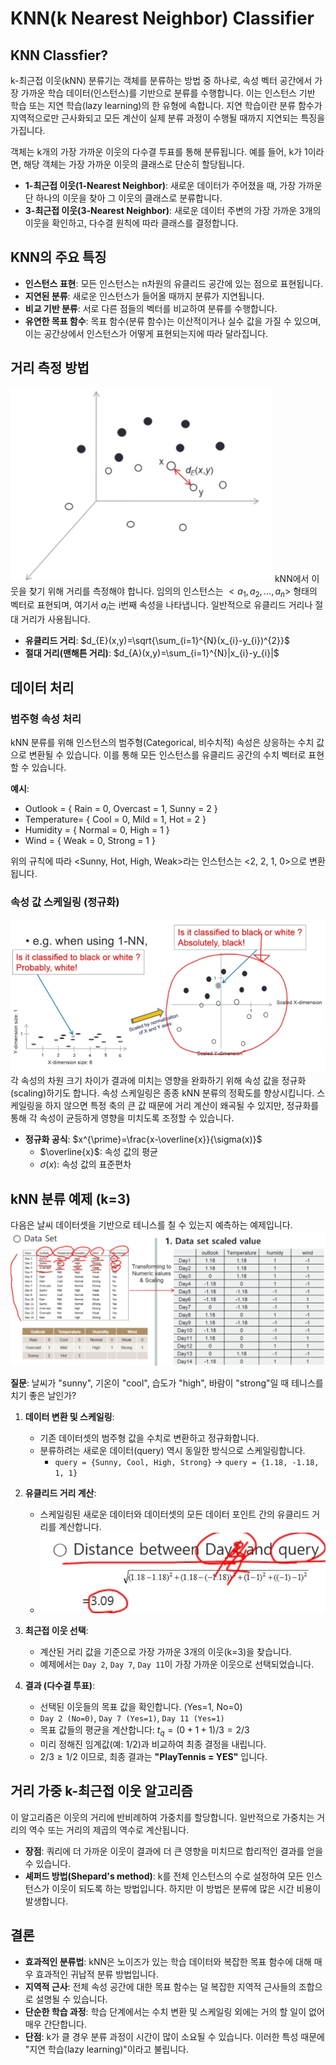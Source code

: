 # KNN(k Nearest Neighbor) Classifier
## KNN Classfier?

k-최근접 이웃(kNN) 분류기는 객체를 분류하는 방법 중 하나로, 속성 벡터 공간에서 가장 가까운 학습 데이터(인스턴스)를 기반으로 분류를 수행합니다. 이는 인스턴스 기반 학습 또는 지연 학습(lazy learning)의 한 유형에 속합니다. 지연 학습이란 분류 함수가 지역적으로만 근사화되고 모든 계산이 실제 분류 과정이 수행될 때까지 지연되는 특징을 가집니다.

객체는 k개의 가장 가까운 이웃의 다수결 투표를 통해 분류됩니다. 예를 들어, k가 1이라면, 해당 객체는 가장 가까운 이웃의 클래스로 단순히 할당됩니다.

* **1-최근접 이웃(1-Nearest Neighbor)**: 새로운 데이터가 주어졌을 때, 가장 가까운 단 하나의 이웃을 찾아 그 이웃의 클래스로 분류합니다.
* **3-최근접 이웃(3-Nearest Neighbor)**: 새로운 데이터 주변의 가장 가까운 3개의 이웃을 확인하고, 다수결 원칙에 따라 클래스를 결정합니다.

## KNN의 주요 특징

* **인스턴스 표현**: 모든 인스턴스는 n차원의 유클리드 공간에 있는 점으로 표현됩니다.
* **지연된 분류**: 새로운 인스턴스가 들어올 때까지 분류가 지연됩니다.
* **비교 기반 분류**: 서로 다른 점들의 벡터를 비교하여 분류를 수행합니다.
* **유연한 목표 함수**: 목표 함수(분류 함수)는 이산적이거나 실수 값을 가질 수 있으며, 이는 공간상에서 인스턴스가 어떻게 표현되는지에 따라 달라집니다.

## 거리 측정 방법
![knn_measure.png](./images/knn_measure.png)
kNN에서 이웃을 찾기 위해 거리를 측정해야 합니다. 임의의 인스턴스는 $<a_{1},a_{2},...,a_{n}>$ 형태의 벡터로 표현되며, 여기서 $a_i$는 i번째 속성을 나타냅니다. 일반적으로 유클리드 거리나 절대 거리가 사용됩니다.

* **유클리드 거리**:
  $d_{E}(x,y)=\sqrt{\sum_{i=1}^{N}(x_{i}-y_{i})^{2}}$
* **절대 거리(맨해튼 거리)**:
  $d_{A}(x,y)=\sum_{i=1}^{N}|x_{i}-y_{i}|$

## 데이터 처리

### 범주형 속성 처리

kNN 분류를 위해 인스턴스의 범주형(Categorical, 비수치적) 속성은 상응하는 수치 값으로 변환될 수 있습니다.
이를 통해 모든 인스턴스를 유클리드 공간의 수치 벡터로 표현할 수 있습니다.

**예시**:
* Outlook = { Rain = 0, Overcast = 1, Sunny = 2 }
* Temperature= { Cool = 0, Mild = 1, Hot = 2 }
* Humidity = { Normal = 0, High = 1 }
* Wind = { Weak = 0, Strong = 1 }

위의 규칙에 따라 <Sunny, Hot, High, Weak>라는 인스턴스는 <2, 2, 1, 0>으로 변환됩니다.

### 속성 값 스케일링 (정규화)
![knn_scaling.png](./images/knn_scaling.png)
각 속성의 차원 크기 차이가 결과에 미치는 영향을 완화하기 위해 속성 값을 정규화(scaling)하기도 합니다.
속성 스케일링은 종종 kNN 분류의 정확도를 향상시킵니다. 
스케일링을 하지 않으면 특정 축의 큰 값 때문에 거리 계산이 왜곡될 수 있지만, 정규화를 통해 각 속성이 균등하게 영향을 미치도록 조정할 수 있습니다.

* **정규화 공식**:
  $x^{\prime}=\frac{x-\overline{x}}{\sigma(x)}$
    * $\overline{x}$: 속성 값의 평균
    * $\sigma(x)$: 속성 값의 표준편차

## kNN 분류 예제 (k=3)

다음은 날씨 데이터셋을 기반으로 테니스를 칠 수 있는지 예측하는 예제입니다.
![knn_exam_data.png](./images/knn_exam_data.png)

**질문**: 날씨가 "sunny", 기온이 "cool", 습도가 "high", 바람이 "strong"일 때 테니스를 치기 좋은 날인가?

1.  **데이터 변환 및 스케일링**:
    * 기존 데이터셋의 범주형 값을 수치로 변환하고 정규화합니다.
    * 분류하려는 새로운 데이터(query) 역시 동일한 방식으로 스케일링합니다.
        * `query = {Sunny, Cool, High, Strong}` → `query = {1.18, -1.18, 1, 1}`

2.  **유클리드 거리 계산**:
    * 스케일링된 새로운 데이터와 데이터셋의 모든 데이터 포인트 간의 유클리드 거리를 계산합니다.
    * ![euclidian_distance.png](./images/euclidian_distance.png)

3.  **최근접 이웃 선택**:
    * 계산된 거리 값을 기준으로 가장 가까운 3개의 이웃(k=3)을 찾습니다.
    * 예제에서는 `Day 2`, `Day 7`, `Day 11`이 가장 가까운 이웃으로 선택되었습니다.

4.  **결과 (다수결 투표)**:
    * 선택된 이웃들의 목표 값을 확인합니다. (Yes=1, No=0)
    * `Day 2 (No=0)`, `Day 7 (Yes=1)`, `Day 11 (Yes=1)`
    * 목표 값들의 평균을 계산합니다: $t_q = (0+1+1)/3 = 2/3$
    * 미리 정해진 임계값(예: 1/2)과 비교하여 최종 결정을 내립니다.
    * $2/3 \ge 1/2$ 이므로, 최종 결과는 **"PlayTennis = YES"** 입니다.


## 거리 가중 k-최근접 이웃 알고리즘

이 알고리즘은 이웃의 거리에 반비례하여 가중치를 할당합니다. 일반적으로 가중치는 거리의 역수 또는 거리의 제곱의 역수로 계산됩니다.

* **장점**: 쿼리에 더 가까운 이웃이 결과에 더 큰 영향을 미치므로 합리적인 결과를 얻을 수 있습니다.
* **셰퍼드 방법(Shepard's method)**: k를 전체 인스턴스의 수로 설정하여 모든 인스턴스가 이웃이 되도록 하는 방법입니다. 하지만 이 방법은 분류에 많은 시간 비용이 발생합니다.

## 결론

* **효과적인 분류법**: kNN은 노이즈가 있는 학습 데이터와 복잡한 목표 함수에 대해 매우 효과적인 귀납적 분류 방법입니다.
* **지역적 근사**: 전체 속성 공간에 대한 목표 함수는 덜 복잡한 지역적 근사들의 조합으로 설명될 수 있습니다.
* **단순한 학습 과정**: 학습 단계에서는 수치 변환 및 스케일링 외에는 거의 할 일이 없어 매우 간단합니다.
* **단점**: k가 클 경우 분류 과정이 시간이 많이 소요될 수 있습니다. 이러한 특성 때문에 "지연 학습(lazy learning)"이라고 불립니다.